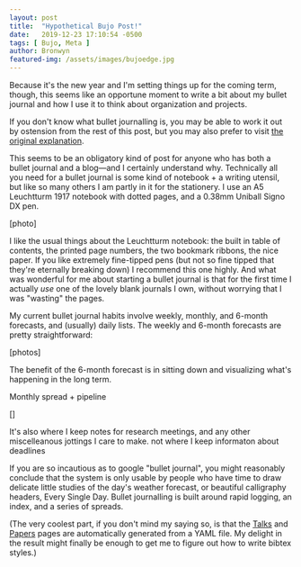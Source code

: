 ```yaml
---
layout: post
title:  "Hypothetical Bujo Post!"
date:   2019-12-23 17:10:54 -0500
tags: [ Bujo, Meta ]
author: Bronwyn
featured-img: /assets/images/bujoedge.jpg
---
```


Because it's the new year and I'm setting things up for the coming term, though, this seems like an opportune moment to write a bit about my bullet journal and how I use it to think about organization and projects. 

If you don't know what bullet journalling is, you may be able to work it out by ostension from the rest of this post, but you may also prefer to visit [the original explanation](https://bulletjournal.com/pages/learn). 

This seems to be an obligatory kind of post for anyone who has both a bullet journal and a blog—and I certainly understand why. Technically all you need for a bullet journal is some kind of notebook + a writing utensil, but like so many others I am partly in it for the stationery. I use an A5 Leuchtturm 1917 notebook with dotted pages, and a 0.38mm Uniball Signo DX pen. 

[photo]

I like the usual things about the Leuchtturm notebook: the built in table of contents, the printed page numbers, the two bookmark ribbons, the nice paper. If you like extremely fine-tipped pens (but not so fine tipped that they're eternally breaking down) I recommend this one highly. And what was wonderful for me about starting a bullet journal is that for the first time I actually *use* one of the lovely blank journals I own, without worrying that I was "wasting" the pages.

My current bullet journal habits involve weekly, monthly, and 6-month forecasts, and (usually) daily lists. The weekly and 6-month forecasts are pretty straightforward: 

[photos]

The benefit of the 6-month forecast is in sitting down and visualizing what's happening in the long term. 

Monthly spread + pipeline

[]

It's also where I keep notes for research meetings, and any other miscelleanous jottings I care to make.  not where I keep informaton about deadlines

If you are so incautious as to google "bullet journal", you might reasonably conclude that the system is only usable by people who have time to draw delicate little studies of the day's weather forecast, or beautiful calligraphy headers, Every Single Day. Bullet journalling is built around rapid logging, an index, and a series of spreads. 

(The very coolest part, if you don't mind my saying so, is that the [Talks](/talks.html) and [Papers](/papers.html) pages are automatically generated from a YAML file. My delight in the result might finally be enough to get me to figure out how to write bibtex styles.)